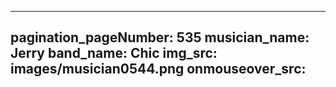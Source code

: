 ------
pagination_pageNumber: 535
musician_name: Jerry
band_name: Chic
img_src: images/musician0544.png
onmouseover_src: 
------